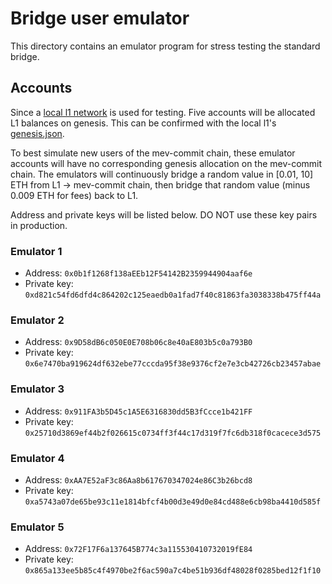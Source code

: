 # Bridge user emulator

This directory contains an emulator program for stress testing the standard bridge.

## Accounts

Since a [local l1 network](https://github.com/primevprotocol/mev-commit-geth/blob/552a9cf940652156441b2608907839e635208af9/geth-poa/docker-compose.yml#L168) is used for testing. Five accounts will be allocated L1 balances on genesis. This can be confirmed with the local l1's [genesis.json](https://github.com/primevprotocol/mev-commit-geth/blob/de3ff446517b87f3ac0ad322af3a2edc382bf13a/geth-poa/local-l1/genesis.json).

To best simulate new users of the mev-commit chain, these emulator accounts will have no corresponding genesis allocation on the mev-commit chain. The emulators will continuously bridge a random value in [0.01, 10] ETH from L1 -> mev-commit chain, then bridge that random value (minus 0.009 ETH for fees) back to L1.

Address and private keys will be listed below. DO NOT use these key pairs in production. 

### Emulator 1

- Address: `0x0b1f1268f138aEEb12F54142B2359944904aaf6e`
- Private key: `0xd821c54fd6dfd4c864202c125eaedb0a1fad7f40c81863fa3038338b475ff44a`

### Emulator 2

- Address: `0x9D58dB6c050E0E708b06c8e40aE803b5c0a793B0`
- Private key: `0x6e7470ba919624df632ebe77cccda95f38e9376cf2e7e3cb42726cb23457abae`

### Emulator 3

- Address: `0x911FA3b5D45c1A5E6316830dd5B3fCcce1b421FF`
- Private key: `0x25710d3869ef44b2f026615c0734ff3f44c17d319f7fc6db318f0cacece3d575`

### Emulator 4

- Address: `0xAA7E52aF3c86Aa8b617670347024e86C3b26bcd8`
- Private key: `0xa5743a07de65be93c11e1814bfcf4b00d3e49d0e84cd488e6cb98ba4410d585f`

### Emulator 5

- Address: `0x72F17F6a137645B774c3a115530410732019fE84`
- Private key: `0x865a133ee5b85c4f4970be2f6ac590a7c4be51b936df48028f0285bed12f1f10`
